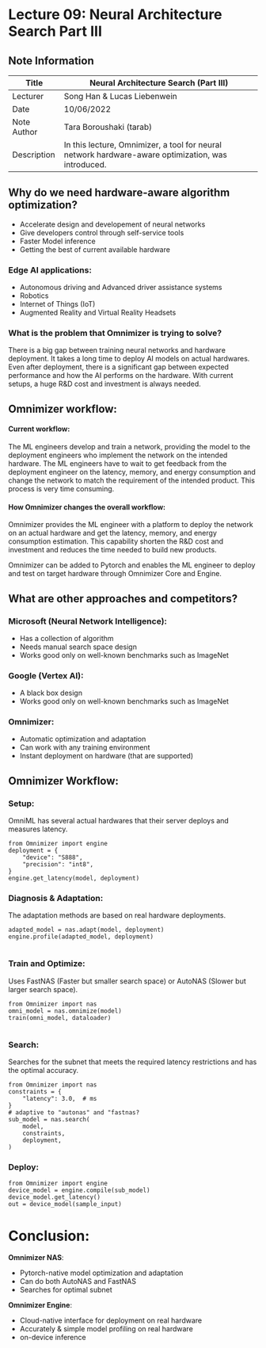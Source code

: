 # Lecture 09:  Neural Architecture Search Part III

## Note Information

| Title       | Neural Architecture Search (Part III)                                                                                           |
|-------------|-----------------------------------------------------------------------------------------------------------------|
| Lecturer    | Song Han \& Lucas Liebenwein                                                                                                       |
| Date        | 10/06/2022                                                                                                      |
| Note Author | Tara Boroushaki (tarab)                                                                                      |
| Description | In this lecture, Omnimizer, a tool for neural network hardware-aware optimization, was introduced. 
 

## Why do we need hardware-aware algorithm optimization?
- Accelerate design and developement of neural networks
- Give developers control through self-service tools
- Faster Model inference 
- Getting the best of current available hardware 


### Edge AI applications:
- Autonomous driving and Advanced driver assistance systems 
- Robotics
- Internet of Things (IoT)
- Augmented Reality and Virtual Reality Headsets

### What is the problem that Omnimizer is trying to solve?
There is a big gap between training neural networks and hardware deployment. It takes a long time to deploy AI models on actual hardwares. Even after deployment, there is a significant gap between expected performance and how the AI performs on the hardware. With current setups, a huge R&D cost and investment is always needed.


## Omnimizer workflow:

#### Current workflow:

The ML engineers develop and train a network, providing the model to the deployment engineers who implement the network on the intended hardware. The ML engineers have to wait to get feedback from the deployment engineer on the latency, memory, and energy consumption and change the network to match the requirement of the intended product.
This process is very time consuming.

#### How Omnimizer changes the overall workflow:
Omnimizer provides the ML engineer with a platform to deploy the network on an actual hardware and get the latency, memory, and energy consumption estimation. This capability shorten the R\&D cost and investment and reduces the time needed to build new products.

Omnimizer can be added to Pytorch and enables the ML engineer to deploy and test on target hardware through Omnimizer Core and Engine.

## What are other approaches and competitors?

### Microsoft (Neural Network Intelligence): 
- Has a collection of algorithm
- Needs manual search space design 
- Works good only on well-known benchmarks such as ImageNet

### Google (Vertex AI):
- A black box design
- Works good only on well-known benchmarks such as ImageNet

### Omnimizer: 
- Automatic optimization and adaptation
- Can work with any training environment 
- Instant deployment on hardware (that are supported)


## Omnimizer Workflow:
### Setup:
OmniML has several actual hardwares that their server deploys and measures latency.
```
from Omnimizer import engine
deployment = {
    "device": "S888",
    "precision": "int8",
}
engine.get_latency(model, deployment)
```

### Diagnosis & Adaptation:
The adaptation methods are based on real hardware deployments.
```
adapted_model = nas.adapt(model, deployment) 
engine.profile(adapted_model, deployment)
 
```

### Train and Optimize:
Uses FastNAS (Faster but smaller search space) or AutoNAS (Slower but larger search space).
```
from Omnimizer import nas
omni_model = nas.omnimize(model)
train(omni_model, dataloader)
 
```

### Search:
Searches for the subnet that meets the required latency restrictions and has the optimal accuracy. 

```
from Omnimizer import nas
constraints = {
    "latency": 3.0,  # ms
}
# adaptive to "autonas" and "fastnas?
sub_model = nas.search(
    model,
    constraints,
    deployment,
)
 ```

 ### Deploy:

```
from Omnimizer import engine 
device_model = engine.compile(sub_model)
device_model.get_latency()
out = device_model(sample_input)
 ```


 # Conclusion:
 
**Omnimizer NAS**:
 - Pytorch-native model optimization and adaptation
 - Can do both AutoNAS and FastNAS
 - Searches for optimal subnet

**Omnimizer Engine**:
 - Cloud-native interface for deployment on real hardware
 - Accurately & simple model profiling on real hardware
 - on-device inference
 